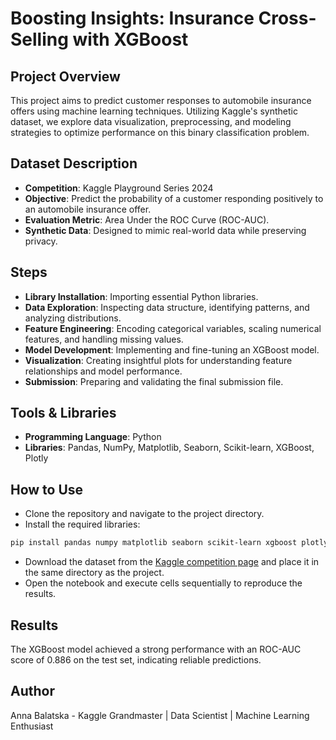 # Boosting Insights: Insurance Cross-Selling with XGBoost

## Project Overview
This project aims to predict customer responses to automobile insurance offers using machine learning techniques. Utilizing Kaggle's synthetic dataset, we explore data visualization, preprocessing, and modeling strategies to optimize performance on this binary classification problem.

## Dataset Description
- **Competition**: Kaggle Playground Series 2024
- **Objective**: Predict the probability of a customer responding positively to an automobile insurance offer.
- **Evaluation Metric**: Area Under the ROC Curve (ROC-AUC).
- **Synthetic Data**: Designed to mimic real-world data while preserving privacy.

## Steps
- **Library Installation**: Importing essential Python libraries.
- **Data Exploration**: Inspecting data structure, identifying patterns, and analyzing distributions.
- **Feature Engineering**: Encoding categorical variables, scaling numerical features, and handling missing values.
- **Model Development**: Implementing and fine-tuning an XGBoost model.
- **Visualization**: Creating insightful plots for understanding feature relationships and model performance.
- **Submission**: Preparing and validating the final submission file.
  
## Tools & Libraries
- **Programming Language**: Python
- **Libraries**: Pandas, NumPy, Matplotlib, Seaborn, Scikit-learn, XGBoost, Plotly

## How to Use
- Clone the repository and navigate to the project directory.
- Install the required libraries:
```bash
pip install pandas numpy matplotlib seaborn scikit-learn xgboost plotly
```
- Download the dataset from the [Kaggle competition page](https://www.kaggle.com/competitions/playground-series-s4e7) and place it in the same directory as the project.
- Open the notebook and execute cells sequentially to reproduce the results.

## Results
The XGBoost model achieved a strong performance with an ROC-AUC score of 0.886 on the test set, indicating reliable predictions.

## Author
Anna Balatska - Kaggle Grandmaster | Data Scientist | Machine Learning Enthusiast
